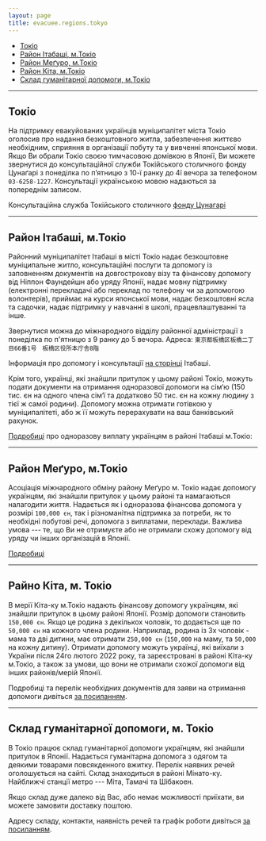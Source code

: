 ```yaml
---
layout: page
title: evacuee.regions.tokyo
---
```


- [Токіо](#section)
- [Район Ітабаші, м.Токіо](#section-1)
- [ Район Меґуро, м.Токіо](#section-2)
- [ Район Кіта, м.Токіо](#section-3)
- [ Склад гуманітарної допомоги, м.Токіо](#section-4)

---


## Токіо
На підтримку евакуйованих українців муніципалітет міста Токіо оголосив
про надання безкоштовного житла, забезпечення життєво необхідним,
сприяння в організації побуту та у вивченні японської мови. Якщо Ви
обрали Токіо своєю тимчасовою домівкою в Японії, Ви можете звернутися до
консультаційної служби Токійського столичного фонду Цунаґарі з понеділка
по п’ятницю з 10-ї ранку до 4ї вечора за телефоном
`03-6258-1227`. Консультації українською мовою надаються за попереднім
записом.

Консультаційна служба Токійського столичного [фонду Цунагарі](https://tabunka.tokyo-tsunagari.or.jp/info/2022/03/post-86.html)

---

## Район Ітабаші, м.Токіо

Районний муніципалітет Ітабаші в місті Токіо надає безкоштовне
муніципальне житло, консультаційні послуги та допомогу із заповненням
документів на довгострокову візу та фінансову допомогу від Ніппон
Фаундейшн або уряду Японії, надає мовну підтримку (електронні
перекладачі або переклад по телефону чи за допомогою волонтерів),
приймає на курси японської мови, надає безкоштовні ясла та садочки,
надає підтримку у навчанні в школі, працевлаштуванні та інше.

Звернутися можна до міжнародного відділу районної адміністрації з понеділка по п'ятницю з 9 ранку до 5 вечора.
Адреса: `東京都板橋区板橋二丁目66番1号　板橋区役所本庁舎8階`

Інформація про допомогу і консультації [на
сторінці](https://www.city.itabashi.tokyo.jp/bunka/kouryu/torikumi/1038409/1038926.html) Ітабаші.

Крім того, українці, які знайшли притулок у цьому районі Токіо, можуть
подати документи на отримання одноразової допомоги на сім‘ю (150 тис. єн на
одного члена сім‘ї та додатково 50 тис. єн на кожну людину з тієї ж самої родини). Допомогу можна отримати готівкою у муніципалітеті, або ж її можуть перерахувати на ваш банківський рахунок.

[Подробиці](https://www.itabashi-ci.org/int/information/4942/) про одноразову виплату українцям в районі Ітабаші м.Токіо:

---

## Район Меґуро, м.Токіо

Асоціація міжнародного обміну району Меґуро м. Токіо надає допомогу
українцям, які знайшли притулок у цьому районі та намагаються налагодити
життя. Надається як і одноразова фінансова допомога у розмірі `100,000
єн`, так і різноманітна підтримка за потреби, як то необхідні побутові
речі, допомога з виплатами, переклади. Важлива умова --- те, що Ви не
отримуєте або не отримали схожу допомогу від уряду чи інших організацій
в Японії.

[Подробиці](https://www.city.meguro.tokyo.jp/gyosei/koho/hodo_news/20220511.html)

---

## Райно Кіта, м. Токіо

В мерії Кіта-ку м.Токіо надають фінансову допомогу українцям, які знайшли притулок в цьому районі Японії. Розмір допомоги становить `150,000 єн`. Якщо це родина з декількох чоловік, то додається ще по `50,000 єн` на кожного члена родини.
Наприклад, родина із 3х чоловік - мама та дві дитини, має отримати `250,000 єн` (`150,000` на маму, та `50,000` на кожну дитину). Отримати допомогу можуть українці, які виїхали з України після 24го лютого 2022 року, та зареєстровані в районі Кіта-ку м.Токіо, а також за умови, що вони не отримали схожої допомоги від інших районів/мерій Японії.

Подробиці та перелік необхідних документів для заяви на отримання допомоги дивіться [за посиланням](https://www.city.kita.tokyo.jp/somu/bunka/ukrainesien.html).

---

## Склад гуманітарної допомоги, м. Токіо

В Токіо працює склад гуманітарної допомоги українцям, які знайшли
притулок в Японії. Надається гуманітарна допомога з одягом та деякими
товарами повсякденного вжитку. Перелік наявних речей оголошується на
сайті. Склад знаходиться в районі Мінато-ку. Найближчі станції метро ---
Міта, Тамачі та Шібакоен.

Якщо склад дуже далеко від Вас, або немає можливості приїхати, ви можете
замовити доставку поштою.

Адресу складу, контакти, наявність речей та графік роботи дивіться [за посиланням](https://helpinjapan.info/2022/05/26/humanitarian-aid-warehouse/).
